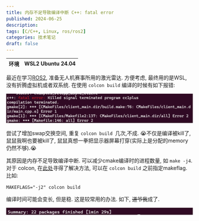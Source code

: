 ```yaml
---
title: 内存不足导致编译中断 C++: fatal error
published: 2024-06-25
description:
tags: [C/C++, Linux, ros/ros2]
categories: 技术笔记
draft: false
---
```


| 环境 | WSL2 Ubuntu 24.04 |
| :--: | :---------------: |

最近在学习[ROS2](https://fishros.com/d2lros2/#/), 准备无人机赛事所用的激光雷达. 方便考虑, 最终用的是WSL, 没有折腾虚拟机或者双系统. 在使用 `colcon build` 编译的时候有如下报错: 

![ero](cpp_ero/ero.png)

尝试了增加swap交换空间, 重复 `colcon build `几次,不成. :sob:不仅是编译被kill了, 鼠鼠我啊也要被kill了, 鼠鼠真想一拳把显示器屏幕打穿(实际上是分配的memory仍然不够).:sob:

其原因是内存不足导致编译中断. 可以减少cmake编译时的进程数量, 如 `make -j4`. 对于 colcon, 在[此处](https://github.com/ros2/ros2_documentation/issues/3935)寻得了解决方法, 可以在 `colcon build` 之前指定makeflag. 比如:

```shell
MAKEFLAGS="-j2" colcon build
```

编译时间可能会变长, 但是稳. 这是较常用的办法. 如下, ~~道爷我~~成了.

![err_sum](cpp_ero/err_sum.png)


